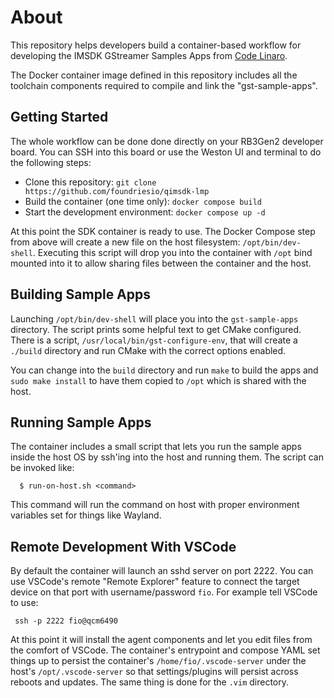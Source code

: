 # About
This repository helps developers build a container-based workflow for
developing the IMSDK GStreamer Samples Apps from [Code Linaro](https://git.codelinaro.org/clo/le/platform/vendor/qcom-opensource/gst-plugins-qti-oss/-/tree/imsdk.lnx.2.0.0.r1-rel/).

The Docker container image defined in this repository includes all the
toolchain components required to compile and link the "gst-sample-apps".

## Getting Started
The whole workflow can be done done directly on your RB3Gen2 developer
board. You can SSH into this board or use the Weston UI and terminal to
do the following steps:

 * Clone this repository: `git clone https://github.com/foundriesio/qimsdk-lmp`
 * Build the container (one time only): `docker compose build`
 * Start the development environment: `docker compose up -d`

At this point the SDK container is ready to use. The Docker Compose step
from above will create a new file on the host filesystem: 
`/opt/bin/dev-shell`. Executing this script will drop you into the container
with `/opt` bind mounted into it to allow sharing files between the 
container and the host.

## Building Sample Apps
Launching `/opt/bin/dev-shell` will place you into the `gst-sample-apps`
directory. The script prints some helpful text to get CMake configured.
There is a script, `/usr/local/bin/gst-configure-env`, that will create
a `./build` directory and run CMake with the correct options enabled.

You can change into the `build` directory and run `make` to build the
apps and `sudo make install` to have them copied to `/opt` which is shared
with the host.

## Running Sample Apps
The container includes a small script that lets you run the sample apps
inside the host OS by ssh'ing into the host and running them. The script
can be invoked like:
```
  $ run-on-host.sh <command>
```

This command will run the command on host with proper environment variables
set for things like Wayland.

## Remote Development With VSCode
By default the container will launch an sshd server on port 2222. You can
use VSCode's remote "Remote Explorer" feature to connect the target device
on that port with username/password `fio`. For example tell VSCode to use:
```
 ssh -p 2222 fio@qcm6490
```

At this point it will install the agent components and let you edit files
from the comfort of VSCode. The container's entrypoint and compose YAML
set things up to persist the container's `/home/fio/.vscode-server` under
the host's `/opt/.vscode-server` so that settings/plugins will persist
across reboots and updates. The same thing is done for the `.vim` directory.
